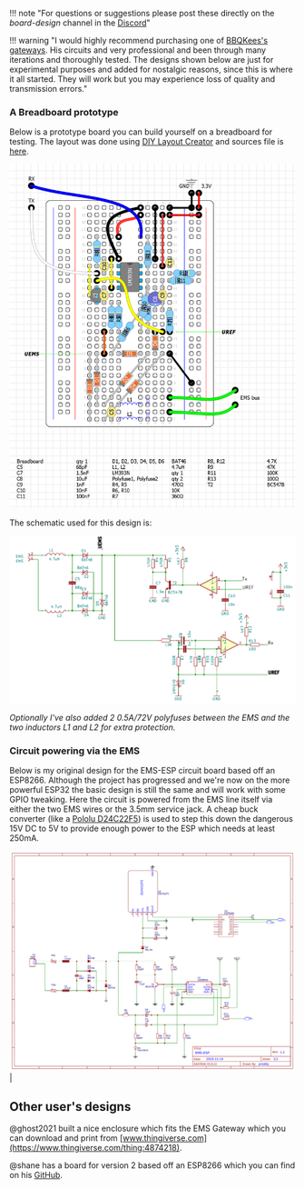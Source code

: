 !!! note "For questions or suggestions please post these directly on the _board-design_ channel in the [Discord](https://discord.com/invite/3J3GgnzpyT)"

!!! warning "I would highly recommend purchasing one of [BBQKees's gateways](https://bbqkees-electronics.nl/). His circuits and very professional and been through many iterations and thoroughly tested. The designs shown below are just for experimental purposes and added for nostalgic reasons, since this is where it all started. They will work but you may experience loss of quality and transmission errors."

### A Breadboard prototype

Below is a prototype board you can build yourself on a breadboard for testing. The layout was done using [DIY Layout Creator](https://github.com/bancika/diy-layout-creator) and sources file is [here](_media/schematics/ems_full.diy).

![Breadboard Circuit](_media/schematics/breadboard.png)

The schematic used for this design is:

![Schematic](_media/schematics/circuit.png)

_Optionally I've also added 2 0.5A/72V polyfuses between the EMS and the two inductors L1 and L2 for extra protection._

### Circuit powering via the EMS

Below is my original design for the EMS-ESP circuit board based off an ESP8266. Although the project has progressed and we're now on the more powerful ESP32 the basic design is still the same and will work with some GPIO tweaking. Here the circuit is powered from the EMS line itself via either the two EMS wires or the 3.5mm service jack. A cheap buck converter (like a [Pololu D24C22F5](https://www.pololu.com/product/2858)) is used to step this down the dangerous 15V DC to 5V to provide enough power to the ESP which needs at least 250mA.

![Power circuit](_media/schematics/Schematic_EMS-ESP.png) |

## Other user's designs

@ghost2021 built a nice enclosure which fits the EMS Gateway which you can download and print from [www.thingiverse.com](https://www.thingiverse.com/thing:4874218).

@shane has a board for version 2 based off an ESP8266 which you can find on his [GitHub](https://github.com/rocksolidsr/esp-ems-board).

